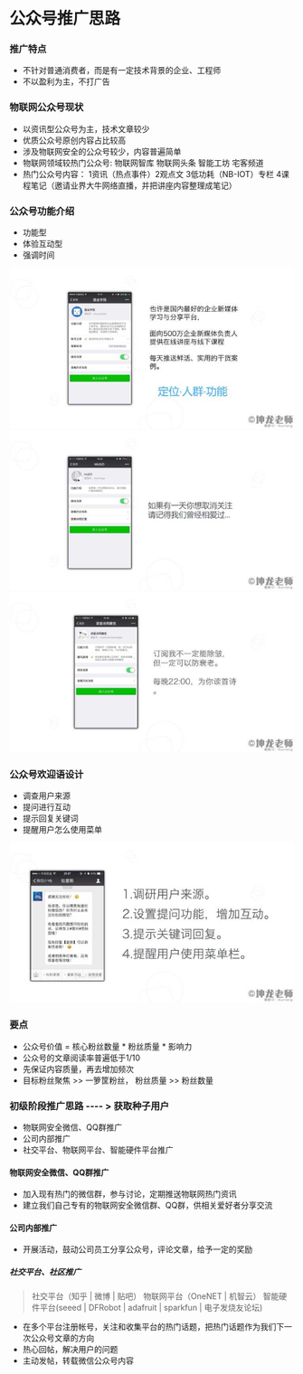 # 公众号推广思路

### 推广特点

* 不针对普通消费者，而是有一定技术背景的企业、工程师
* 不以盈利为主，不打广告

### 物联网公众号现状

* 以资讯型公众号为主，技术文章较少
* 优质公众号原创内容占比较高
* 涉及物联网安全的公众号较少，内容普遍简单
* 物联网领域较热门公众号: 物联网智库 物联网头条 智能工坊 宅客频道
* 热门公众号内容： 1资讯（热点事件）2观点文 3低功耗（NB-IOT）专栏 4课程笔记（邀请业界大牛网络直播，并把讲座内容整理成笔记）

### 公众号功能介绍

* 功能型
* 体验互动型
* 强调时间

![](https://github.com/letheascetic/coder/blob/master/vision_2020/resource/3.jpg "功能型")
![](https://github.com/letheascetic/coder/blob/master/vision_2020/resource/4.jpg "体验互动")
![](https://github.com/letheascetic/coder/blob/master/vision_2020/resource/5.jpg "强调时间")

### 公众号欢迎语设计

* 调查用户来源
* 提问进行互动
* 提示回复关键词
* 提醒用户怎么使用菜单

![](https://github.com/letheascetic/coder/blob/master/vision_2020/resource/6.jpg "欢迎语")

### 要点

* 公众号价值 = 核心粉丝数量 * 粉丝质量 * 影响力
* 公众号的文章阅读率普遍低于1/10
* 先保证内容质量，再去增加频次
* 目标粉丝聚焦 >> 一箩筐粉丝， 粉丝质量 >> 粉丝数量

### 初级阶段推广思路 ---- > 获取种子用户

* 物联网安全微信、QQ群推广
* 公司内部推广
* 社交平台、物联网平台、智能硬件平台推广

#### 物联网安全微信、QQ群推广

* 加入现有热门的微信群，参与讨论，定期推送物联网热门资讯
* 建立我们自己专有的物联网安全微信群、QQ群，供相关爱好者分享交流

#### 公司内部推广

* 开展活动，鼓动公司员工分享公众号，评论文章，给予一定的奖励

##### 社交平台、社区推广

> 社交平台（知乎 | 微博 | 贴吧）
> 物联网平台（OneNET | 机智云）
> 智能硬件平台(seeed | DFRobot | adafruit | sparkfun | 电子发烧友论坛) 

* 在多个平台注册帐号，关注和收集平台的热门话题，把热门话题作为我们下一次公众号文章的方向
* 热心回帖，解决用户的问题
* 主动发帖，转载微信公众号内容



